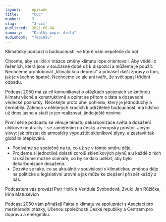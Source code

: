 ```yaml
---
layout:     episode
title:      "CCC"
number:     3
slug:       "3-ccc"
published:  2021-06-04
summary:    "Kratky popis dielu"
audioboom:  "7861095"
---
```

Klimatický podcast o budoucnosti, ve které nám nepoteče do bot.

Chceme, aby se lidé v otázce změny klimatu lépe orientovali. Aby věděli o řešeních, která jsou v současné době už k dispozici a můžeme je použít. Nechceme prohlubovat „klimatickou depresi“ a přinášet další zprávy o tom, jak je všechno špatně. Nechceme se ale ani tvářit, že svět spasí třídění odpadu.

Podcast 2050 má za cíl komunikovat o otázkách spojených se změnou klimatu věcně a konstruktivně a opírat se přitom o data a dosavadní vědecké poznatky. Nečekejte proto úhel pohledu, který je jednoduchý a černobílý. Zatímco v některých krocích k udržitelné budoucnosti má lidstvo už dnes jasno a stačí je jen realizovat, jinde ještě nevíme.

První série podcastu se věnuje tématu dekarbonizace světa a dosažení uhlíkové neutrality – se zaměřením na český a evropský prostor. Jinými slovy: jak přestat do atmosféry vypouštět skleníkové plyny, a zastavit tak globální oteplování.

* Podíváme se společně na to, co už se v tomto směru děje.
* Projdeme si jednotlivé oblasti zdrojů skleníkových plynů a u každé z nich si ukážeme možné scénáře, co by se dalo udělat, aby bylo dekarbonizace dosaženo.
* Dozvíte se také, co se aktuálně v souvislosti s klimatickou změnou děje na politické a legislativní úrovni a jak může ke zlepšení přispět každý z nás.

Podcastem vás provází Petr Holík a Vendula Svobodová, Zvuk: Jan Růžička, Irina Matusevich

Podcast 2050 vám přinášejí Fakta o klimatu ve spolupráci s Asociací pro mezinárodní otázky, Učenou společností České republiky a Centrem pro dopravu a energetiku.
